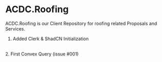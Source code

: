 # ACDC.Roofing
ACDC.Roofing is our Client Repository for roofing related Proposals and Services. 
<br>
1. Added Clerk & ShadCN Initialization
<br>
2. First Convex Query (issue #001)
